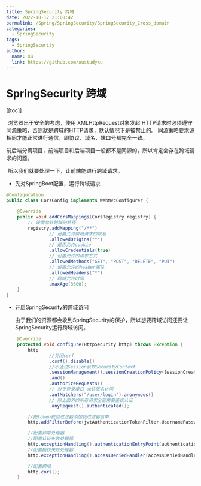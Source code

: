 ```yaml
---
title: SpringSecurity 跨域
date: 2022-10-17 21:00:42
permalink: /Spring/SpringSecurity/SpringSecurity_Cross_domain
categories: 
  - SpringSecurity
tags: 
  - SpringSecurity
author: 
  name: Xu
  link: https://github.com/xustudyxu
---
```

# SpringSecurity 跨域

[[toc]]

​	浏览器出于安全的考虑，使用 XMLHttpRequest对象发起 HTTP请求时必须遵守同源策略，否则就是跨域的HTTP请求，默认情况下是被禁止的。 同源策略要求源相同才能正常进行通信，即协议、域名、端口号都完全一致。 

​	前后端分离项目，前端项目和后端项目一般都不是同源的，所以肯定会存在跨域请求的问题。

​	所以我们就要处理一下，让前端能进行跨域请求。

+ 先对SpringBoot配置，运行跨域请求

```java
@Configuration
public class CorsConfig implements WebMvcConfigurer {

    @Override
    public void addCorsMappings(CorsRegistry registry) {
        // 设置允许跨域的路径
        registry.addMapping("/**")
                // 设置允许跨域请求的域名
                .allowedOrigins("*")
                // 是否允许cookie
                .allowCredentials(true)
                // 设置允许的请求方式
                .allowedMethods("GET", "POST", "DELETE", "PUT")
                // 设置允许的header属性
                .allowedHeaders("*")
                // 跨域允许时间
                .maxAge(3600);
    }
}
```

+ 开启SpringSecurity的跨域访问

  由于我们的资源都会收到SpringSecurity的保护，所以想要跨域访问还要让SpringSecurity运行跨域访问。

```java {25}
    @Override
    protected void configure(HttpSecurity http) throws Exception {
        http
                //关闭csrf
                .csrf().disable()
                //不通过Session获取SecurityContext
                .sessionManagement().sessionCreationPolicy(SessionCreationPolicy.STATELESS)
                .and()
                .authorizeRequests()
                // 对于登录接口 允许匿名访问
                .antMatchers("/user/login").anonymous()
                // 除上面外的所有请求全部需要鉴权认证
                .anyRequest().authenticated();

        //把token校验过滤器添加到过滤器链中
        http.addFilterBefore(jwtAuthenticationTokenFilter,UsernamePasswordAuthenticationFilter.class);

        //配置异常处理器
        //配置认证失败处理器
        http.exceptionHandling().authenticationEntryPoint(authenticationEntryPoint);
        //配置授权失败处理器
        http.exceptionHandling().accessDeniedHandler(accessDeniedHandler);

        //配置跨域
        http.cors();
    }
```

